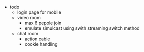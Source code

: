 - todo
  - login page for mobile
  - video room
    - max 6 pepole join
    - emulate simulcast using swith streaming switch method
  - chat room
    - action cable 
    - cookie handling
